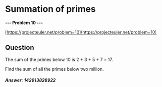 # Summation of primes

**--- Problem 10 ---**

[https://projecteuler.net/problem=10](https://projecteuler.net/problem=10)

## Question
The sum of the primes below 10 is 2 + 3 + 5 + 7 = 17.

Find the sum of all the primes below two million.

##### Answer: 142913828922